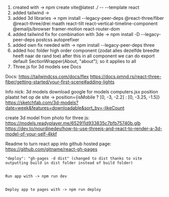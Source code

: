 1. created with -> npm create vite@latest ./ -- --template react
2. added tailwind -> 
3. added 3d libraries -> npm install --legacy-peer-deps @react-three/fiber @react-three/drei maath react-tilt react-vertical-timeline-component @emailjs/browser framer-motion react-router-dom
4. added tailwind fix for combination with 3de -> npm install -D --legacy-peer-deps postcss autoprefixer
5. added own fix needed with -> npm install --legacy-peer-deps three
6. added hoc folder high order component (zodat alles dezelfde breedte heeft naar de rand toe) after this in all component we can do export default SectionWrapper(About, "about"); so it applies to all
7. Three.js for 3d models see Docs

Docs: 
https://tailwindcss.com/docs/flex
https://docs.pmnd.rs/react-three-fiber/getting-started/your-first-scene#adding-lights


Info nick:
3d models download google for models
computers.jsx position plaatst het op de site -> position={isMobile ? [0, -3, -2.2] : [0, -3.25, -1.5]}
https://sketchfab.com/3d-models?date=week&features=downloadable&sort_by=-likeCount

create 3d model from photo for three js: 
https://models.readyplayer.me/652911d933835c7bfb75740b.glb
https://dev.to/nourdinedev/how-to-use-threejs-and-react-to-render-a-3d-model-of-your-self-4kkf

Readme to turn react app into github hosted page:
https://github.com/gitname/react-gh-pages

    "deploy": "gh-pages -d dist" (changed to dist thanks to vite outputting build in dist folder instead of build folder)


    Run app with -> npm run dev


    Deploy app to pages with -> npm run deploy




